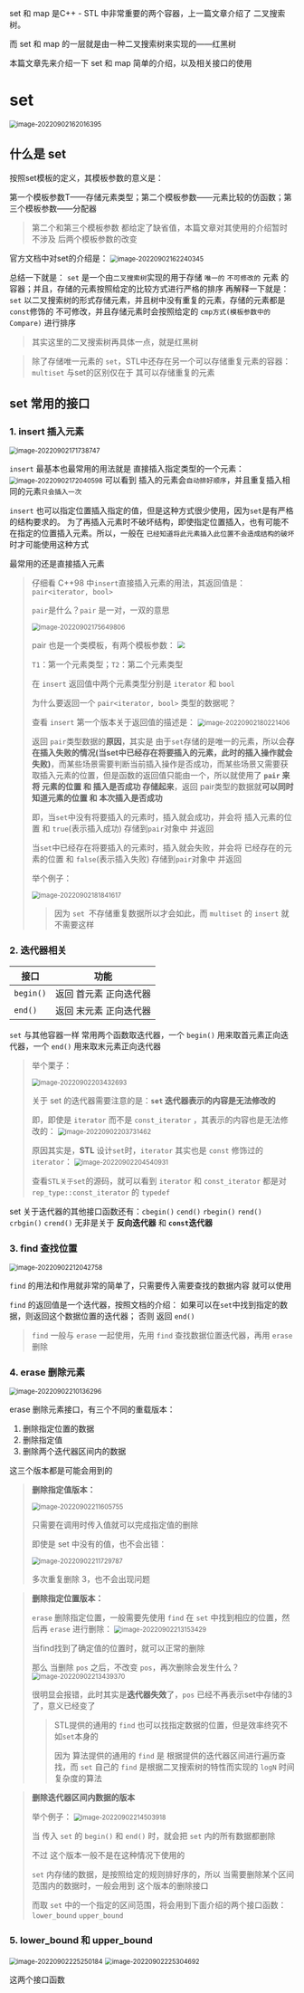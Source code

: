 set 和 map 是C++ - STL 中非常重要的两个容器，上一篇文章介绍了 二叉搜索树。

而 set 和 map 的一层就是由一种二叉搜索树来实现的——红黑树

本篇文章先来介绍一下 set 和 map 简单的介绍，以及相关接口的使用

# set

<img src="https://dxyt-july-image.oss-cn-beijing.aliyuncs.com/CSDN/202209021620449.png" alt="image-20220902162016395" style="zoom:80%;" />

## 什么是 set

按照set模板的定义，其模板参数的意义是：

第一个模板参数T——存储元素类型；第二个模板参数——元素比较的仿函数；第三个模板参数——分配器

> 第二个和第三个模板参数 都给定了缺省值，本篇文章对其使用的介绍暂时不涉及 后两个模板参数的改变

官方文档中对set的介绍是：
<img src="https://dxyt-july-image.oss-cn-beijing.aliyuncs.com/CSDN/202209021622401.png" alt="image-20220902162240345" style="zoom:80%;" />

总结一下就是：
	`set` 是一个由`二叉搜索树`实现的用于存储 `唯一的` `不可修改的` 元素 的容器；并且，存储的元素按照给定的比较方式进行严格的排序
再解释一下就是：
	`set` 以二叉搜索树的形式存储元素，并且树中没有重复的元素，存储的元素都是`const`修饰的 不可修改，并且存储元素时会按照给定的 `cmp方式(模板参数中的 Compare)` 进行排序

> 其实这里的二叉搜索树再具体一点，就是红黑树

> 除了存储唯一元素的 `set`，STL中还存在另一个可以存储重复元素的容器：`multiset`
> 与set的区别仅在于 其可以存储重复的元素

## set 常用的接口

### 1. insert 插入元素

<img src="https://dxyt-july-image.oss-cn-beijing.aliyuncs.com/CSDN/202209021717791.png" alt="image-20220902171738747" style="zoom:80%;" />

`insert` 最基本也最常用的用法就是 直接插入指定类型的一个元素：
<img src="https://dxyt-july-image.oss-cn-beijing.aliyuncs.com/CSDN/202209021720635.png" alt="image-20220902172040598" style="zoom:80%;" />
可以看到 插入的元素会`自动排好顺序`，并且重复插入相同的元素`只会插入一次`

`insert` 也可以指定位置插入指定的值，但是这种方式很少使用，因为`set`是有严格的结构要求的。
为了再插入元素时不破坏结构，即使指定位置插入，也有可能不在指定的位置插入元素。所以，一般在 `已经知道将此元素插入此位置不会造成结构的破坏` 时才可能使用这种方式

最常用的还是直接插入元素

> 仔细看 C++98 中`insert`直接插入元素的用法，其返回值是：`pair<iterator, bool>` 
>
> `pair`是什么？`pair` 是一对，一双的意思
>
> <img src="https://dxyt-july-image.oss-cn-beijing.aliyuncs.com/CSDN/202209021756854.png" alt="image-20220902175649806" style="zoom:80%;" />
>
> pair 也是一个类模板，有两个模板参数：
> <img src="https://dxyt-july-image.oss-cn-beijing.aliyuncs.com/CSDN/202209021757230.png" style="zoom:80%;" />
>
> `T1`：第一个元素类型；`T2`：第二个元素类型
>
> 在 `insert` 返回值中两个元素类型分别是 `iterator` 和 `bool`
>
> 为什么要返回一个 `pair<iterator, bool>` 类型的数据呢？
>
> 查看 `insert` 第一个版本关于返回值的描述是：
> <img src="https://dxyt-july-image.oss-cn-beijing.aliyuncs.com/CSDN/202209021802443.png" alt="image-20220902180221406" style="zoom:80%;" />
>
> 返回 `pair`类型数据的**原因**，其实是 由于`set`存储的是唯一的元素，所以会**存在插入失败的情况(当set中已经存在将要插入的元素，此时的插入操作就会失败)**，而某些场景需要判断当前插入操作是否成功，而某些场景又需要获取插入元素的位置，但是函数的返回值只能由一个，所以就使用了 **`pair` 来将 元素的位置 和 插入是否成功 存储起来**，返回 pair类型的数据就**可以同时 知道元素的位置 和 本次插入是否成功**
>
> 即，当`set`中没有将要插入的元素时，插入就会成功，并会将 插入元素的位置 和 `true`(表示插入成功) 存储到`pair`对象中 并返回
>
> 当`set`中已经存在将要插入的元素时，插入就会失败，并会将 已经存在的元素的位置 和 `false`(表示插入失败) 存储到`pair`对象中 并返回
>
> 举个例子：
>
> <img src="https://dxyt-july-image.oss-cn-beijing.aliyuncs.com/CSDN/202209021818681.png" alt="image-20220902181841617" style="zoom:80%;" />
>
> > 因为 `set `不存储重复数据所以才会如此，而 `multiset` 的 `insert` 就不需要这样

### 2. 迭代器相关

| 接口      | 功能                   |
| --------- | ---------------------- |
| `begin()` | 返回 首元素 正向迭代器 |
| `end()`   | 返回 末元素 正向迭代器 |

`set` 与其他容器一样 常用两个函数取迭代器，一个 `begin()` 用来取首元素正向迭代器，一个 `end()` 用来取末元素正向迭代器

> 举个栗子：
>
> <img src="https://dxyt-july-image.oss-cn-beijing.aliyuncs.com/CSDN/202209022034744.png" alt="image-20220902203432693" style="zoom:80%;" />
>
> 关于 set 的迭代器需要注意的是：**`set` 迭代器表示的内容是无法修改的**
>
> 即，即使是 `iterator` 而不是 `const_iterator` ，其表示的内容也是无法修改的：
> <img src="https://dxyt-july-image.oss-cn-beijing.aliyuncs.com/CSDN/202209022037506.png" alt="image-20220902203731462" style="zoom:80%;" />
>
> 原因其实是，**STL** 设计`set`时，`iterator` 其实也是 `const` 修饰过的`iterator`：
> <img src="https://dxyt-july-image.oss-cn-beijing.aliyuncs.com/CSDN/202209022045975.png" alt="image-20220902204540931" style="zoom:80%;" />
>
> 查看`STL关于set`的源码，就可以看到 `iterator` 和 `const_iterator` 都是对 `rep_type::const_iterator` 的 `typedef`

set 关于迭代器的其他接口函数还有：`cbegin()` `cend()` `rbegin()` `rend()` `crbgin()` `crend()`
无非是关于 **反向迭代器** 和 **`const`迭代器**

### 3. find 查找位置

<img src="https://dxyt-july-image.oss-cn-beijing.aliyuncs.com/CSDN/202209022120794.png" alt="image-20220902212042758" style="zoom:80%;" />

`find` 的用法和作用就非常的简单了，只需要传入需要查找的数据内容 就可以使用

`find` 的返回值是一个迭代器，按照文档的介绍：
	如果可以在`set`中找到指定的数据，则返回这个数据位置的迭代器；
	否则 返回 `end()`

> `find` 一般与 `erase` 一起使用，先用 `find` 查找数据位置迭代器，再用 `erase` 删除

### 4. erase 删除元素

<img src="https://dxyt-july-image.oss-cn-beijing.aliyuncs.com/CSDN/202209022101327.png" alt="image-20220902210136296" style="zoom:80%;" />

erase 删除元素接口，有三个不同的重载版本：

1. 删除指定位置的数据
2. 删除指定值
3. 删除两个迭代器区间内的数据

这三个版本都是可能会用到的

> **删除指定值版本：**
>
> <img src="https://dxyt-july-image.oss-cn-beijing.aliyuncs.com/CSDN/202209022116800.png" alt="image-20220902211605755" style="zoom:80%;" />
>
> 只需要在调用时传入值就可以完成指定值的删除
>
> 即使是 set 中没有的值，也不会出错：
>
> <img src="https://dxyt-july-image.oss-cn-beijing.aliyuncs.com/CSDN/202209022117827.png" alt="image-20220902211729787" style="zoom:80%;" />
>
> 多次重复删除 3，也不会出现问题

> **删除指定位置版本：**
>
> `erase` 删除指定位置，一般需要先使用 `find` 在 `set` 中找到相应的位置，然后再 `erase` 进行删除：
> <img src="https://dxyt-july-image.oss-cn-beijing.aliyuncs.com/CSDN/202209022131483.png" alt="image-20220902213153429" style="zoom:80%;" />
>
> 当find找到了确定值的位置时，就可以正常的删除
>
> 那么 当删除 `pos` 之后，不改变 `pos`，再次删除会发生什么？
> <img src="https://dxyt-july-image.oss-cn-beijing.aliyuncs.com/CSDN/202209022134420.png" alt="image-20220902213439370" style="zoom:80%;" />
>
> 很明显会报错，此时其实是**迭代器失效**了，`pos` 已经不再表示set中存储的3了，意义已经变了
>
> > STL提供的通用的 `find` 也可以找指定数据的位置，但是效率终究不如`set`本身的
> >
> > 因为 算法提供的通用的 `find` 是 根据提供的迭代器区间进行遍历查找，而 `set` 自己的 `find` 是根据二叉搜索树的特性而实现的 `logN` 时间复杂度的算法

> **删除迭代器区间内数据的版本**
>
> 举个例子：
> <img src="https://dxyt-july-image.oss-cn-beijing.aliyuncs.com/CSDN/202209022145947.png" alt="image-20220902214503918" style="zoom:80%;" />
>
> 当 传入 `set` 的 `begin()` 和 `end()` 时，就会把 `set` 内的所有数据都删除
>
> 不过 这个版本一般不是在这种情况下使用的
>
> `set` 内存储的数据，是按照给定的规则排好序的，所以 当需要删除某个区间范围内的数据时，一般会用到 这个版本的删除接口
>
> 而取 `set` 中的一个指定的区间范围，将会用到下面介绍的两个接口函数：`lower_bound` `upper_bound`

### 5. lower_bound 和 upper_bound

<img src="https://dxyt-july-image.oss-cn-beijing.aliyuncs.com/CSDN/202209022252222.png" alt="image-20220902225250184" style="zoom:80%;" />

<img src="https://dxyt-july-image.oss-cn-beijing.aliyuncs.com/CSDN/202209022253727.png" alt="image-20220902225304692" style="zoom:80%;" />

 这两个接口函数
